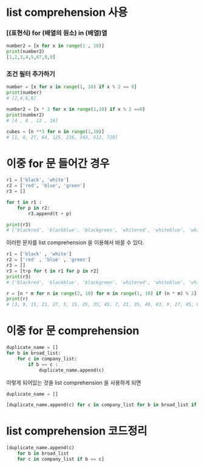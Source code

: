 # list comprehension 사용

### [(표현식) for (배열의 원소) in (배열)열

```python
number2 = [x for x in range(1 , 10)]
print(number2)
[1,2,3,4,5,67,8,9]
```

### 조건 필터 추가하기

```python
number = [x for x in range(1, 10) if x % 2 == 0]
print(number)
# [2,4,6,8]

number2 = [x * 2 for x in range(1,10) if x % 2 ==0]
print(number2)
# [4 , 8 , 12 , 16]

cubes = [n **3 for n in range(1,10)]
# [1, 8, 27, 64, 125, 216, 343, 512, 729]
```

# 이중 for 문 들어간 경우

```python
r1 = ['black', 'white']
r2 = ['red', 'blue', 'green']
r3 = []

for t in r1 :
    for p in r2:
        r3.append(t + p)

print(r3)
# ['blackred', 'blackblue', 'blackgreen', 'whitered', 'whiteblue', 'whitegreen']
```

이러한 문자를 list comprehension 을 이용해서 바꿀 수 있다.

```python
r1 = ['black' , 'white']
r2 = ['red' , 'blue' , 'green']
r3 = []
r3 = [t+p for t in r1 for p in r2]
print(r3)
# ['blackred', 'blackblue', 'blackgreen', 'whitered', 'whiteblue', 'whitegreen']
```

```python
r = [n * m for n in range(2, 10) for m in range(1, 10) if (n * m) % 2]
print(r)
# [3, 9, 15, 21, 27, 5, 15, 25, 35, 45, 7, 21, 35, 49, 63, 9, 27, 45, 63, 81]
```

# 이중 for 문 comprehension

```python
duplicate_name = []
for b in broad_list:
    for c in company_list:
        if b == c :
            duplicate_name.append(c)
```

이렇게 되어있는 것을
list comprehension 을 사용하게 되면

```python
duplicate_name = []

[duplicate_name.append(c) for c in company_list for b in broad_list if b==c]
```

# list comprehension 코드정리

```python
[duplicate_name.append(c)
    for b in broad_list
    for c in company_list if b == c]
```
